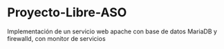 # Proyecto-Libre-ASO
Implementación de un servicio web  apache con base de datos MariaDB y firewalld, con monitor de servicios
